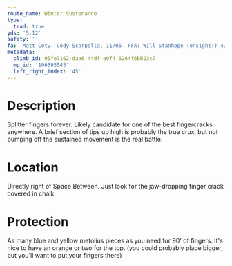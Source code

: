 ```yaml
---
route_name: Winter Sustenance
type:
  trad: true
yds: '5.12'
safety: ''
fa: 'Matt Coty, Cody Scarpella, 11/06  FFA: Will Stanhope (onsight!) 4/08'
metadata:
  climb_id: 95fe7162-daa6-44df-a9f4-6264f6bb23c7
  mp_id: '106595545'
  left_right_index: '45'
---
```

# Description
Splitter fingers forever.  Likely candidate for one of the best fingercracks anywhere.  A brief section of tips up high is probably the true crux, but not pumping off the sustained movement is the real battle.

# Location
Directly right of Space Between.  Just look for the jaw-dropping finger crack covered in chalk.

# Protection
As many blue and yellow metolius pieces as you need for 90' of fingers.  It's nice to have an orange or two for the top.  (you could probably place bigger, but you'll want to put your fingers there)
